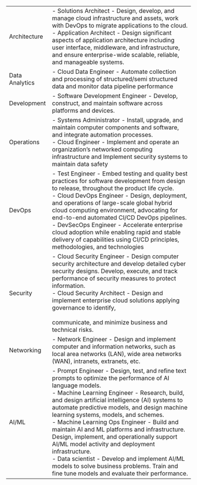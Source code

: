 
|                |                                                                                                                                                                                                                                                                                                                                                                                                                                                                                                                                                                                                                                                          |
| -------------- | -------------------------------------------------------------------------------------------------------------------------------------------------------------------------------------------------------------------------------------------------------------------------------------------------------------------------------------------------------------------------------------------------------------------------------------------------------------------------------------------------------------------------------------------------------------------------------------------------------------------------------------------------------- |
| Architecture   | - Solutions Architect - Design, develop, and manage cloud infrastructure and assets, work with DevOps to migrate applications to the cloud.<br>- Application Architect - Design significant aspects of application architecture including user interface, middleware, and infrastructure, and ensure enterprise-wide scalable, reliable, and manageable systems.                                                                                                                                                                                                                                                                                         |
| Data Analytics | - Cloud Data Engineer - Automate collection and processing of structured/semi structured data and monitor data pipeline performance                                                                                                                                                                                                                                                                                                                                                                                                                                                                                                                      |
| Development    | - Software Development Engineer - Develop, construct, and maintain software across platforms and devices.                                                                                                                                                                                                                                                                                                                                                                                                                                                                                                                                                |
| Operations     | - Systems Administrator - Install, upgrade, and maintain computer components and software, and integrate automation processes.<br>- Cloud Engineer - Implement and operate an organization’s networked computing infrastructure and Implement security systems to maintain data safety                                                                                                                                                                                                                                                                                                                                                                   |
| DevOps         | - Test Engineer - Embed testing and quality best practices for software development from design to release, throughout the product life cycle.<br>- Cloud DevOps Engineer - Design, deployment, and operations of large-scale global hybrid cloud computing environment, advocating for end-to-end automated CI/CD DevOps pipelines.<br>- DevSecOps Engineer - Accelerate enterprise cloud adoption while enabling rapid and stable delivery of capabilities using CI/CD principles, methodologies, and technologies                                                                                                                                     |
| Security       | - Cloud Security Engineer - Design computer security architecture and develop detailed cyber security designs. Develop, execute, and track performance of security measures to protect information.<br>- Cloud Security Architect - Design and implement enterprise cloud solutions applying governance to identify,<br><br>communicate, and minimize business and technical risks.                                                                                                                                                                                                                                                                      |
| Networking     | - Network Engineer - Design and implement computer and information networks, such as local area networks (LAN), wide area networks (WAN), intranets, extranets, etc.                                                                                                                                                                                                                                                                                                                                                                                                                                                                                     |
| AI/ML          | - Prompt Engineer - Design, test, and refine text prompts to optimize the performance of AI language models.<br>- Machine Learning Engineer - Research, build, and design artificial intelligence (AI) systems to automate predictive models, and design machine learning systems, models, and schemes.<br>- Machine Learning Ops Engineer - Build and maintain AI and ML platforms and infrastructure. Design, implement, and operationally support AI/ML model activity and deployment infrastructure.<br>- Data scientist - Develop and implement AI/ML models to solve business problems. Train and fine tune models and evaluate their performance. |